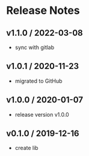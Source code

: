 # Release Notes

## v1.1.0 / 2022-03-08
- sync with gitlab

## v1.0.1 / 2020-11-23
- migrated to GitHub

## v1.0.0 / 2020-01-07
- release version v1.0.0 

## v0.1.0 / 2019-12-16
- create lib
